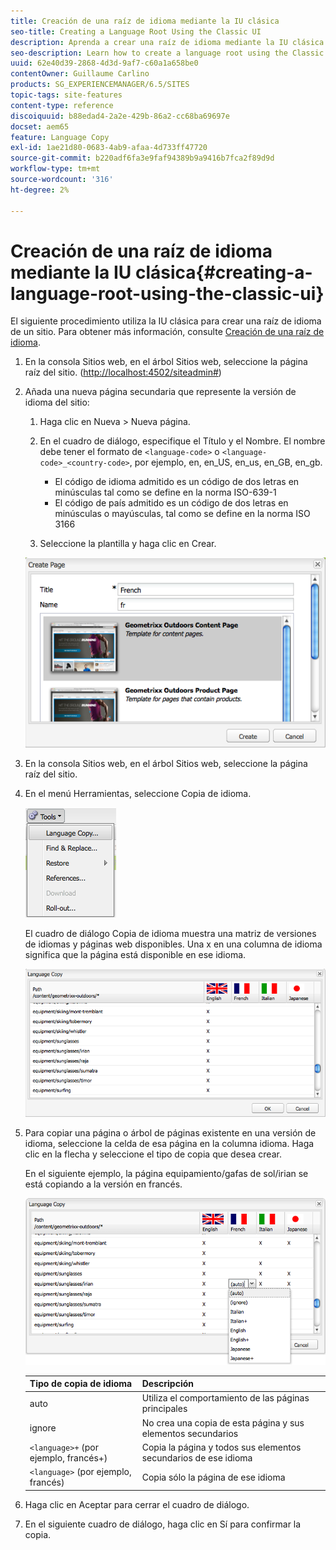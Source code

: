 ```yaml
---
title: Creación de una raíz de idioma mediante la IU clásica
seo-title: Creating a Language Root Using the Classic UI
description: Aprenda a crear una raíz de idioma mediante la IU clásica.
seo-description: Learn how to create a language root using the Classic UI.
uuid: 62e40d39-2868-4d3d-9af7-c60a1a658be0
contentOwner: Guillaume Carlino
products: SG_EXPERIENCEMANAGER/6.5/SITES
topic-tags: site-features
content-type: reference
discoiquuid: b88edad4-2a2e-429b-86a2-cc68ba69697e
docset: aem65
feature: Language Copy
exl-id: 1ae21d80-0683-4ab9-afaa-4d733ff47720
source-git-commit: b220adf6fa3e9faf94389b9a9416b7fca2f89d9d
workflow-type: tm+mt
source-wordcount: '316'
ht-degree: 2%

---
```


# Creación de una raíz de idioma mediante la IU clásica{#creating-a-language-root-using-the-classic-ui}

El siguiente procedimiento utiliza la IU clásica para crear una raíz de idioma de un sitio. Para obtener más información, consulte [Creación de una raíz de idioma](/help/sites-administering/tc-prep.md#creating-a-language-root).

1. En la consola Sitios web, en el árbol Sitios web, seleccione la página raíz del sitio. ([http://localhost:4502/siteadmin#](http://localhost:4502/siteadmin#))
1. Añada una nueva página secundaria que represente la versión de idioma del sitio:

   1. Haga clic en Nueva > Nueva página.
   1. En el cuadro de diálogo, especifique el Título y el Nombre. El nombre debe tener el formato de `<language-code>` o `<language-code>_<country-code>`, por ejemplo, en, en_US, en_us, en_GB, en_gb.

      * El código de idioma admitido es un código de dos letras en minúsculas tal como se define en la norma ISO-639-1
      * El código de país admitido es un código de dos letras en minúsculas o mayúsculas, tal como se define en la norma ISO 3166
   1. Seleccione la plantilla y haga clic en Crear.

   ![newpagefr](assets/newpagefr.png)

1. En la consola Sitios web, en el árbol Sitios web, seleccione la página raíz del sitio.
1. En el menú Herramientas, seleccione Copia de idioma.

   ![toolslanguageCopy](assets/toolslanguagecopy.png)

   El cuadro de diálogo Copia de idioma muestra una matriz de versiones de idiomas y páginas web disponibles. Una x en una columna de idioma significa que la página está disponible en ese idioma.

   ![languageCopyDialog](assets/languagecopydialog.png)

1. Para copiar una página o árbol de páginas existente en una versión de idioma, seleccione la celda de esa página en la columna idioma. Haga clic en la flecha y seleccione el tipo de copia que desea crear.

   En el siguiente ejemplo, la página equipamiento/gafas de sol/irian se está copiando a la versión en francés.

   ![Languagecopydilogdropdown](assets/languagecopydilogdropdown.png)

   | Tipo de copia de idioma | Descripción |
   |---|---|
   | auto | Utiliza el comportamiento de las páginas principales |
   | ignore | No crea una copia de esta página y sus elementos secundarios |
   | `<language>+` (por ejemplo, francés+) | Copia la página y todos sus elementos secundarios de ese idioma |
   | `<language>` (por ejemplo, francés) | Copia sólo la página de ese idioma |

1. Haga clic en Aceptar para cerrar el cuadro de diálogo.
1. En el siguiente cuadro de diálogo, haga clic en Sí para confirmar la copia.
